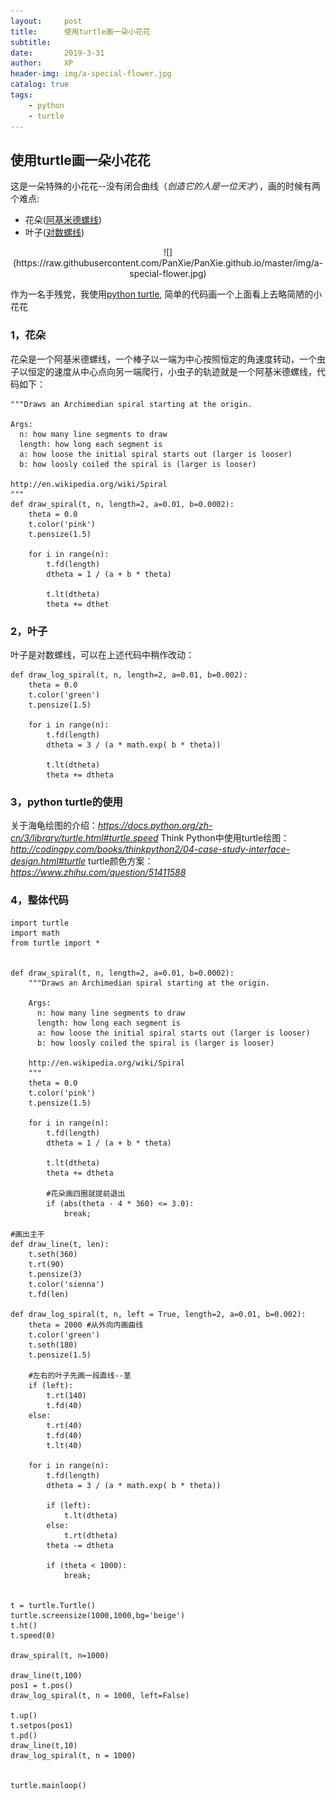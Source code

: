 ```yaml
---
layout:     post
title:      使用turtle画一朵小花花
subtitle:   
date:       2019-3-31
author:     XP
header-img: img/a-special-flower.jpg
catalog: true
tags:
    - python
    - turtle
---
```


## 使用turtle画一朵小花花 ##

这是一朵特殊的小花花--没有闭合曲线（*创造它的人是一位天才*），画的时候有两个难点:

- 花朵([阿基米德螺线](https://en.wikipedia.org/wiki/Spiral))
- 叶子([对数螺线](https://en.wikipedia.org/wiki/Logarithmic_spiral))

<center>![](https://raw.githubusercontent.com/PanXie/PanXie.github.io/master/img/a-special-flower.jpg)</center>

作为一名手残党，我使用[python turtle](https://docs.python.org/zh-cn/3/library/turtle.html#turtle.speed), 简单的代码画一个上面看上去略简陋的小花花

### 1，花朵
  花朵是一个阿基米德螺线，一个棒子以一端为中心按照恒定的角速度转动，一个虫子以恒定的速度从中心点向另一端爬行，小虫子的轨迹就是一个阿基米德螺线，代码如下：


    """Draws an Archimedian spiral starting at the origin.

    Args:
      n: how many line segments to draw
      length: how long each segment is
      a: how loose the initial spiral starts out (larger is looser)
      b: how loosly coiled the spiral is (larger is looser)

    http://en.wikipedia.org/wiki/Spiral
    """
    def draw_spiral(t, n, length=2, a=0.01, b=0.0002):
	    theta = 0.0
	    t.color('pink')
	    t.pensize(1.5)
	
	    for i in range(n):
	        t.fd(length)
	        dtheta = 1 / (a + b * theta)
	
	        t.lt(dtheta)
	        theta += dthet


### 2，叶子
  叶子是对数螺线，可以在上述代码中稍作改动：

    def draw_log_spiral(t, n, length=2, a=0.01, b=0.002):
	    theta = 0.0
	    t.color('green')
	    t.pensize(1.5)
	
	    for i in range(n):
	        t.fd(length) 
	        dtheta = 3 / (a * math.exp( b * theta))
	
	        t.lt(dtheta)
	        theta += dtheta

### 3，python turtle的使用
  关于海龟绘图的介绍：*https://docs.python.org/zh-cn/3/library/turtle.html#turtle.speed*
  Think Python中使用turtle绘图：*http://codingpy.com/books/thinkpython2/04-case-study-interface-design.html#turtle*
  turtle颜色方案：*https://www.zhihu.com/question/51411588*

### 4，整体代码

    import turtle
    import math
    from turtle import *
    
    
    def draw_spiral(t, n, length=2, a=0.01, b=0.0002):
	    """Draws an Archimedian spiral starting at the origin.
	
	    Args:
	      n: how many line segments to draw
	      length: how long each segment is
	      a: how loose the initial spiral starts out (larger is looser)
	      b: how loosly coiled the spiral is (larger is looser)
	
	    http://en.wikipedia.org/wiki/Spiral
	    """
	    theta = 0.0
	    t.color('pink')
	    t.pensize(1.5)
	
	    for i in range(n):
	        t.fd(length)
	        dtheta = 1 / (a + b * theta)
	
	        t.lt(dtheta)
	        theta += dtheta
	    
			#花朵画四圈就提前退出
	        if (abs(theta - 4 * 360) <= 3.0):
	            break;

	#画出主干
    def draw_line(t, len):
	    t.seth(360)
	    t.rt(90)
	    t.pensize(3)
	    t.color('sienna')
	    t.fd(len)

    def draw_log_spiral(t, n, left = True, length=2, a=0.01, b=0.002):
	    theta = 2000 #从外向内画曲线
	    t.color('green')
	    t.seth(180)
	    t.pensize(1.5)
	
		#左右的叶子先画一段直线--茎
	    if (left):
	        t.rt(140)
	        t.fd(40)
	    else:
	        t.rt(40)
	        t.fd(40)
	        t.lt(40)
	
	    for i in range(n):
	        t.fd(length) 
	        dtheta = 3 / (a * math.exp( b * theta))
	
	        if (left):
	            t.lt(dtheta)
	        else:
	            t.rt(dtheta)
	        theta -= dtheta
	
	        if (theta < 1000):
	            break;


    t = turtle.Turtle()
    turtle.screensize(1000,1000,bg='beige')
    t.ht()
    t.speed(0)
    
    draw_spiral(t, n=1000)
    
    draw_line(t,100)
    pos1 = t.pos()
    draw_log_spiral(t, n = 1000, left=False)

    t.up()
    t.setpos(pos1)
    t.pd()
    draw_line(t,10)
    draw_log_spiral(t, n = 1000)
    
    
    turtle.mainloop()
